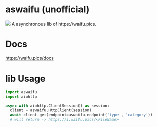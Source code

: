 # aswaifu (unofficial)
<img src='https://waifu.pics/favicon.ico'>
A asynchronous lib of https://waifu.pics.

# Docs
  https://waifu.pics/docs

# lib Usage
```py
import aswaifu
import aiohttp

async with aiohttp.ClientSession() as session:
  client = aswaifu.HttpClient(session)
  await client.get(endpoint=aswaifu.endpoint('type', 'category'))
  # will return -> https://i.waifu.pics/<FileName>
```
